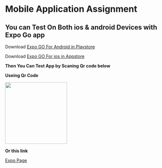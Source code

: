 # Mobile Application Assignment

## You can Test On Both ios & android Devices with Expo Go app

Download [Expo GO For Android in Playstore](https://play.google.com/store/apps/details?id=host.exp.exponent&hl=en&gl=US&pli=1)

Download [Expo GO For ios in Appstore](https://play.google.com/store/apps/details?id=host.exp.exponent&hl=en&gl=US&pli=1)


**Then You Can Test App by Scaning Qr code below**


**Useing Qr Code**

<img width="200" src="https://qr.expo.dev/expo-go?owner=ahmadsorann&slug=mobile-assingment&releaseChannel=default&host=exp.host"></img>


**Or this link**

[Expo Page](https://expo.dev/@ahmadsorann/mobile-assingment?serviceType=classic&distribution=expo-go)
